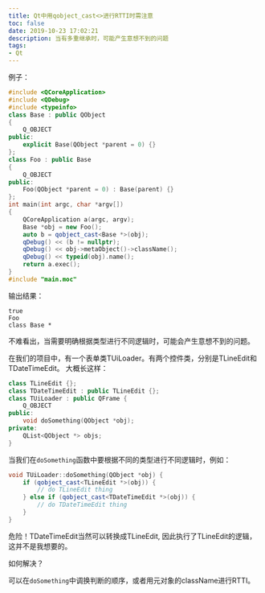 ```yaml
---
title: Qt中用qobject_cast<>进行RTTI时需注意
toc: false
date: 2019-10-23 17:02:21
description: 当有多重继承时，可能产生意想不到的问题
tags: 
- Qt
---
```

例子：

```c++
#include <QCoreApplication>
#include <QDebug>
#include <typeinfo>
class Base : public QObject
{
    Q_OBJECT
public:
    explicit Base(QObject *parent = 0) {}
};
class Foo : public Base
{
    Q_OBJECT
public:
    Foo(QObject *parent = 0) : Base(parent) {}
};
int main(int argc, char *argv[])
{
    QCoreApplication a(argc, argv);
    Base *obj = new Foo();
    auto b = qobject_cast<Base *>(obj);
    qDebug() << (b != nullptr);
    qDebug() << obj->metaObject()->className();
    qDebug() << typeid(obj).name();
    return a.exec();
}
#include "main.moc"
```

输出结果：
```
true
Foo
class Base *
```

不难看出，当需要明确根据类型进行不同逻辑时，可能会产生意想不到的问题。

在我们的项目中，有一个表单类TUiLoader。有两个控件类，分别是TLineEdit和TDateTimeEdit。
大概长这样：

```c++
class TLineEdit {};
class TDateTimeEdit : public TLineEdit {};
class TUiLoader : public QFrame {
    Q_OBJECT
public:
	void doSomething(QObject *obj);    
private:
    QList<QObject *> objs;
}
```

当我们在`doSomething`函数中要根据不同的类型进行不同逻辑时，例如：

```c++
void TUiLoader::doSomething(QObject *obj) {
    if (qobject_cast<TLineEdit *>(obj)) {
        // do TLineEdit thing
    } else if (qobject_cast<TDateTimeEdit *>(obj)) {
        // do TDateTimeEdit thing
    }
}
```

危险！TDateTimeEdit当然可以转换成TLineEdit, 因此执行了TLineEdit的逻辑，这并不是我想要的。

如何解决？

可以在`doSomething`中调换判断的顺序，或者用元对象的className进行RTTI。